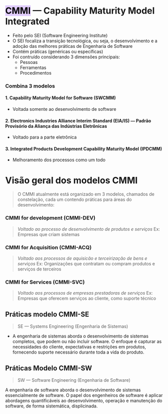 # <mark style="background: #D2B3FFA6;">CMMI</mark> — Capability Maturity Model Integrated
* Feito pelo SEI (Software Engineering Institute)
* O SEI focaliza a transição tecnológica, ou seja, o desenvolvimento e a adoção das melhores práticas de Engenharia de Software
* Contém práticas (genéricas ou específicas)
* Foi contruído considerando 3 dimensões principais: 
	* Pessoas
	* Ferramentas
	* Procedimentos

### Combina 3 modelos
#### 1. Capability Maturity Model for Software (SWCMM)
* Voltada somente ao desenvolvimento de software
#### 2. Electronics Industries Alliance Interim Standard (EIA/IS) — Padrão Provisório da Aliança das Indústrias Eletrônicas
* Voltado para a parte eletrônica
#### 3. Integrated Products Development Capability Maturity Model (IPDCMM) 
* Melhoramento dos processos como um todo 



# Visão geral dos modelos CMMI
> O CMMI atualmente está organizado em 3 modelos, chamados de constelação, cada um contendo práticas para áreas do desenvolvimento:

### CMMI for development (CMMI-DEV)
>*Voltado ao processo de desenvolvimento de produtos e serviços*
>Ex: Empresas que criam sistemas 
### CMMI for Acquisition (CMMI-ACQ)
> *Voltado aos processos de aquisicão e terceirização de bens e serviços*
> Ex: Organizações que contratam ou compram produtos e serviços de terceiros
### CMMI for Services (CMMI-SVC)
> *Voltado aos processos de empresas prestadoras de serviços*
> Ex:  Empresas que oferecem serviços ao cliente, como suporte técnico


## Práticas modelo CMMI-SE
> SE — Systems Engineering (Engenharia de Sistemas)

* A engenharia de sistemas aborda o desenvolvimento de sistemas completos, que podem ou não incluir software. O enfoque é capturar as necessidades do cliente, expectativas e restrições em produtos, fornecendo suporte necessário durante toda a vida do produto.


## Práticas Modelo CMMI-SW
> SW — Software Engineering (Engenharia de Software)

A engenharia de software aborda o desenvolvimento de sistemas essencialmente de software. O papel dos engenheiros de software é aplicar abordagens quantificáveis ao desenvolvimento, operação e manutenção do software, de forma sistemática, displicinada.